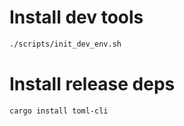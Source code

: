 # Install dev tools

```sh
./scripts/init_dev_env.sh
```

# Install release deps

```sh
cargo install toml-cli
```
